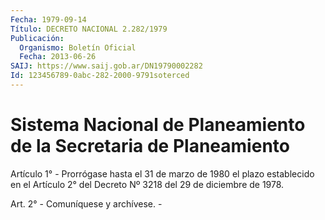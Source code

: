 ```yaml
---
Fecha: 1979-09-14
Título: DECRETO NACIONAL 2.282/1979
Publicación:
  Organismo: Boletín Oficial
  Fecha: 2013-06-26
SAIJ: https://www.saij.gob.ar/DN19790002282
Id: 123456789-0abc-282-2000-9791soterced
---
```

# Sistema Nacional de Planeamiento de la Secretaria de Planeamiento

<a id="1"></a>
Artículo 1° - Prorrógase hasta el 31 de marzo de 1980 el plazo establecido en el Artículo 2° del Decreto Nº 3218 del 29 de diciembre de 1978.

<a id="2"></a>
Art. 2° - Comuníquese y archívese. -